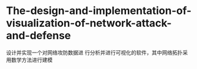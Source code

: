 # The-design-and-implementation-of-visualization-of-network-attack-and-defense
设计并实现一个对网络攻防数据进 行分析并进行可视化的软件，其中网络拓扑采用数学方法进行建模
